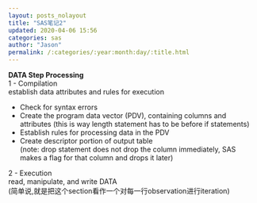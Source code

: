 ```yaml
---
layout: posts_nolayout
title: "SAS笔记2"
updated: 2020-04-06 15:56
categories: sas
author: "Jason"
permalink: /:categories/:year:month:day/:title.html
---
```

**DATA Step Processing**  
1 - Compilation  
establish data attributes and rules for execution  
* Check for syntax errors
* Create the program data vector (PDV), containing columns and attributes (this is way length statement has to be before if statements)
* Establish rules for processing data in the PDV
* Create descriptor portion of output table  
(note: drop statement does not drop the column immediately, SAS makes a flag for that column and drops it later)  

2 - Execution  
read, manipulate, and write DATA    
(简单说,就是把这个section看作一个对每一行observation进行iteration)
